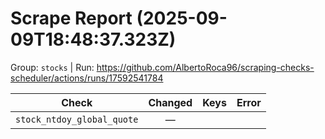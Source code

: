 # Scrape Report (2025-09-09T18:48:37.323Z)

Group: `stocks`  |  Run: https://github.com/AlbertoRoca96/scraping-checks-scheduler/actions/runs/17592541784

| Check | Changed | Keys | Error |
|---|:---:|:--|:--|
| `stock_ntdoy_global_quote` | — |  |  |
